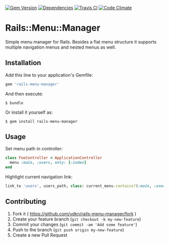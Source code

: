 [![Gem Version](https://img.shields.io/gem/v/rails-menu-manager.svg)](https://rubygems.org/gems/rails-menu-manager)
[![Dependencies](https://img.shields.io/gemnasium/ydkn/rails-menu-manager.svg)](https://gemnasium.com/ydkn/rails-menu-manager)
[![Travis CI](https://img.shields.io/travis/ydkn/rails-menu-manager.svg)](https://travis-ci.org/ydkn/rails-menu-manager)
[![Code Climate](https://img.shields.io/codeclimate/github/ydkn/rails-menu-manager.svg)](https://codeclimate.com/github/ydkn/rails-menu-manager)

# Rails::Menu::Manager

Simple menu manager for Rails.
Besides a flat menu structure it supports multiple navigation menus and nested menus as well.

## Installation

Add this line to your application's Gemfile:

```ruby
gem 'rails-menu-manager'
```

And then execute:

    $ bundle

Or install it yourself as:

    $ gem install rails-menu-manager

## Usage

Set menu path in controller:

```ruby
class FooController < ApplicationController
  menu :main, :users, only: [:index]
end
```

Highlight current navigation link:

```ruby
link_to 'users', users_path, class: current_menu.contains?(:main, :users) ? 'active' : nil
```

## Contributing

1. Fork it ( https://github.com/ydkn/rails-menu-manager/fork )
2. Create your feature branch (`git checkout -b my-new-feature`)
3. Commit your changes (`git commit -am 'Add some feature'`)
4. Push to the branch (`git push origin my-new-feature`)
5. Create a new Pull Request
